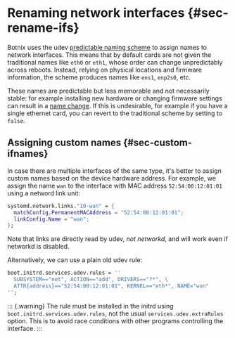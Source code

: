 # Renaming network interfaces {#sec-rename-ifs}

Botnix uses the udev [predictable naming
scheme](https://systemd.io/PREDICTABLE_INTERFACE_NAMES/) to assign names
to network interfaces. This means that by default cards are not given
the traditional names like `eth0` or `eth1`, whose order can change
unpredictably across reboots. Instead, relying on physical locations and
firmware information, the scheme produces names like `ens1`, `enp2s0`,
etc.

These names are predictable but less memorable and not necessarily
stable: for example installing new hardware or changing firmware
settings can result in a [name
change](https://github.com/systemd/systemd/issues/3715#issue-165347602).
If this is undesirable, for example if you have a single ethernet card,
you can revert to the traditional scheme by setting
[](#opt-networking.usePredictableInterfaceNames)
to `false`.

## Assigning custom names {#sec-custom-ifnames}

In case there are multiple interfaces of the same type, it's better to
assign custom names based on the device hardware address. For example,
we assign the name `wan` to the interface with MAC address
`52:54:00:12:01:01` using a netword link unit:

```nix
systemd.network.links."10-wan" = {
  matchConfig.PermanentMACAddress = "52:54:00:12:01:01";
  linkConfig.Name = "wan";
};
```

Note that links are directly read by udev, *not networkd*, and will work
even if networkd is disabled.

Alternatively, we can use a plain old udev rule:

```nix
boot.initrd.services.udev.rules = ''
  SUBSYSTEM=="net", ACTION=="add", DRIVERS=="?*", \
  ATTR{address}=="52:54:00:12:01:01", KERNEL=="eth*", NAME="wan"
'';
```

::: {.warning}
The rule must be installed in the initrd using
`boot.initrd.services.udev.rules`, not the usual `services.udev.extraRules`
option. This is to avoid race conditions with other programs controlling
the interface.
:::
